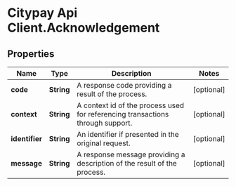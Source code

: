 # Citypay Api Client.Acknowledgement

## Properties

Name | Type | Description | Notes
------------ | ------------- | ------------- | -------------
**code** | **String** | A response code providing a result of the process. | [optional] 
**context** | **String** | A context id of the process used for referencing transactions through support. | [optional] 
**identifier** | **String** | An identifier if presented in the original request. | [optional] 
**message** | **String** | A response message providing a description of the result of the process. | [optional] 


